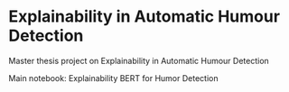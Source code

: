 # Explainability in Automatic Humour Detection
Master thesis project on Explainability in Automatic Humour Detection

Main notebook: Explainability BERT for Humor Detection


